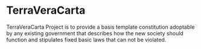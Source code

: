 # TerraVeraCarta

TerraVeraCarta Project is to provide a basis template constitution adoptable by any existing government that describes how the new society should function and stipulates fixed basic laws that can not be violated.

